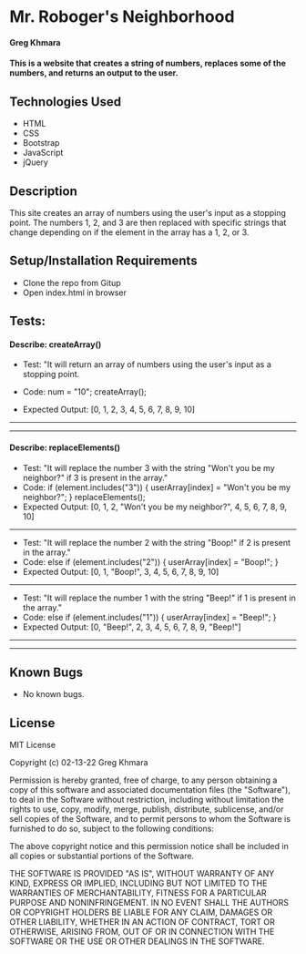 # Mr. Roboger's Neighborhood

#### Greg Khmara

#### This is a website that creates a string of numbers, replaces some of the numbers, and returns an output to the user.

## Technologies Used

* HTML
* CSS
* Bootstrap
* JavaScript
* jQuery

## Description

This site creates an array of numbers using the user's input as a stopping point. The numbers 1, 2, and 3 are then replaced with specific strings that change depending on if the element in the array has a 1, 2, or 3.

## Setup/Installation Requirements

* Clone the repo from Gitup
* Open index.html in browser

## Tests:

#### Describe: createArray()

- Test: "It will return an array of numbers using the user's input as a stopping point.

- Code: num = "10"; createArray();

- Expected Output: [0, 1, 2, 3, 4, 5, 6, 7, 8, 9, 10]
---
---
#### Describe: replaceElements()

- Test: "It will replace the number 3 with the string "Won't you be my neighbor?" if 3 is present in the array."
- Code:
if (element.includes("3")) {
      userArray[index] = "Won't you be my neighbor?";
}
replaceElements();
- Expected Output: [0, 1, 2, "Won't you be my neighbor?", 4, 5, 6, 7, 8, 9, 10]
---
- Test: "It will replace the number 2 with the string "Boop!" if 2 is present in the array."
- Code:
else if (element.includes("2")) {
      userArray[index] = "Boop!";
}
- Expected Output: [0, 1, "Boop!", 3, 4, 5, 6, 7, 8, 9, 10]
---
- Test: "It will replace the number 1 with the string "Beep!" if 1 is present in the array."
- Code:
else if (element.includes("1")) {
      userArray[index] = "Beep!";
}
- Expected Output:
[0, "Beep!", 2, 3, 4, 5, 6, 7, 8, 9, "Beep!"]
---
---

## Known Bugs

* No known bugs.

## License

MIT License

Copyright (c) 02-13-22 Greg Khmara  

Permission is hereby granted, free of charge, to any person obtaining a copy
of this software and associated documentation files (the "Software"), to deal
in the Software without restriction, including without limitation the rights
to use, copy, modify, merge, publish, distribute, sublicense, and/or sell
copies of the Software, and to permit persons to whom the Software is
furnished to do so, subject to the following conditions:

The above copyright notice and this permission notice shall be included in all
copies or substantial portions of the Software.

THE SOFTWARE IS PROVIDED "AS IS", WITHOUT WARRANTY OF ANY KIND, EXPRESS OR
IMPLIED, INCLUDING BUT NOT LIMITED TO THE WARRANTIES OF MERCHANTABILITY,
FITNESS FOR A PARTICULAR PURPOSE AND NONINFRINGEMENT. IN NO EVENT SHALL THE
AUTHORS OR COPYRIGHT HOLDERS BE LIABLE FOR ANY CLAIM, DAMAGES OR OTHER
LIABILITY, WHETHER IN AN ACTION OF CONTRACT, TORT OR OTHERWISE, ARISING FROM,
OUT OF OR IN CONNECTION WITH THE SOFTWARE OR THE USE OR OTHER DEALINGS IN THE
SOFTWARE.